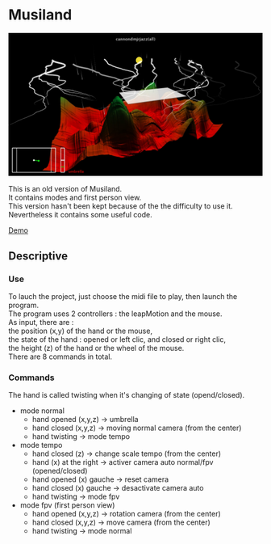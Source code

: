 # Musiland #

![Screenshot](screenshot.jpg)

This is an old version of Musiland.  
It contains modes and first person view.  
This version hasn't been kept because of the the difficulty to use it.  
Nevertheless it contains some useful code.  

[Demo](Musiland%20Demo.mp4)

## Descriptive ##

### Use 
To lauch the project, just choose the midi file to play, then launch the program.  
The program uses 2 controllers : the leapMotion and the mouse.  
As input, there are :  
the position (x,y) of the hand or the mouse,  
the state of the hand : opened or left clic, and closed or right clic,  
the height (z) of the hand or the wheel of the mouse.  
There are 8 commands in total.

### Commands 
The hand is called twisting when it's changing of state (opend/closed).  
- mode normal  
	- hand opened (x,y,z) -> umbrella  
	- hand closed (x,y,z) -> moving normal camera (from the center)  
	- hand twisting -> mode tempo  
- mode tempo  
	- hand closed (z) -> change scale tempo (from the center)  
	- hand (x) at the right -> activer camera auto normal/fpv (opened/closed)  
	- hand opened (x) gauche -> reset camera  
	- hand closed (x) gauche -> desactivate camera auto  
	- hand twisting -> mode fpv  
- mode fpv (first person view)  
	- hand opened (x,y,z) -> rotation camera (from the center)  
	- hand closed (x,y,z) -> move camera (from the center)  
	- hand twisting -> mode normal  
